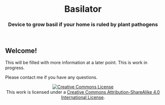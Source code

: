 <h1 align="center">Basilator</h1>

<h3 align="center">Device to grow basil if your home is ruled by plant pathogens</h3>
</p>
<br>

## Welcome!

This will be filled with more information at a later point. This is work in progress.

Please contact me if you have any questions.

<p align="center">
<a rel="license" href="http://creativecommons.org/licenses/by-sa/4.0/"><img alt="Creative Commons License" style="border-width:0" src="https://i.creativecommons.org/l/by-sa/4.0/88x31.png" /></a> </br>This work is licensed under a <a rel="license" href="http://creativecommons.org/licenses/by-sa/4.0/">Creative Commons Attribution-ShareAlike 4.0 International License</a>.
</p>
